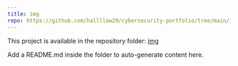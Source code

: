```yaml
---
title: img
repo: https://github.com/hallllow29/cybersecurity-portfolio/tree/main/img
---
```

This project is available in the repository folder: [img](https://github.com/hallllow29/cybersecurity-portfolio/tree/main/img)

Add a README.md inside the folder to auto-generate content here.
